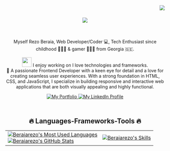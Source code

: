 <!-- profile view count -->
<img align="right" src="https://komarev.com/ghpvc/?username=beraiarezo">

<!-- introduction -->
<h1 align="center">
  <a href="https://git.io/typing-svg">
    <img src="https://readme-typing-svg.herokuapp.com/?lines=Hi+There!+👋;&center=true&size=30">
  </a>
</h1>

<br />
<!-- about me -->
<p align="center">
  Myself Rezo Beraia, Web Developer/Coder 💻,  Tech Enthusiast since childhood 👨🏾‍💻 &  gamer 🦸🏽‍♂️ from Georgia 🇬🇪.
  <br />
  <br />
  <img src="https://media.giphy.com/media/WUlplcMpOCEmTGBtBW/giphy.gif" width="30"> I enjoy working on I love technologies and frameworks.
  <br />
  🤖 A passionate Frontend Developer with a keen eye for detail and a love for creating seamless user experiences. With a strong foundation in HTML, CSS, and JavaScript, I specialize in building responsive and interactive web applications that are both visually appealing and highly functional.
  <br />
</p>

<header>
  <div align="center">
    <a href="https://beraiarezo.github.io">
      <img
        alt="My Portfolio"
        src="https://img.shields.io/static/v1?color=%237733ff&label=Website&message=beraiarezo.github.io&style=flat&logo=amp&logoColor=ffffff&labelColor=334155"
      />
    </a>
    <a href="https://www.linkedin.com/in/rezo-beraia-99085091/">
      <img
        alt="My LinkedIn Profile"
        src="https://img.shields.io/badge/Rezo-Beraia-7333ff?style=flat&logo=linkedin&logoColor=ffffff&labelColor=334155"
      />
    </a>
  </div>
</header>

<h2 align="center">🔥 Languages-Frameworks-Tools 🔥</h2>
  <table align="center">
   <tr>
    </tr>
   <tr>
    </tr>
    <tr>
      <td>
        <a href="https://github.com/beraiarezo?tab=repositories&q=&type=&language=&sort=stargazers#gh-light-mode-only>
          <img
            alt="Beraiarezo's Most Used Languages"
            src="https://github-readme-stats.vercel.app/api/top-langs/?layout=compact&username=beraiarezo&show_icons=true&title_color=7733ff&icon_color=475569&text_color=475569&text_bold=false&count_private=true&bg_color=fffefe"
          />
        </a>
        <a
          href="https://github.com/beraiarezo?tab=repositories&q=&type=&language=&sort=stargazers#gh-dark-mode-only"
        >
          <img
            alt="Beraiarezo's Most Used Languages"
            src="https://github-readme-stats.vercel.app/api/top-langs/?layout=compact&username=beraiarezo&show_icons=true&title_color=c4b5fd&icon_color=475569&bg_color=90,0f172a,1e293b&text_color=cbd5e1&border_color=1e293b&text_bold=false&count_private=true"
          />
        </a>
        <!-- End of Most Used Language -->
        <br />
        <!-- modified -->
        <!-- GitHub Stats -->
        <a
          href="https://github.com/beraiarezo?tab=repositories&q=&type=&language=&sort=stargazers#gh-dark-mode-only"
        >
          <img
            alt="Beraiarezo's GitHub Stats"
            src="https://github-readme-stats.vercel.app/api?username=beraiarezo&show_icons=true&title_color=c4b5fd&icon_color=475569&bg_color=90,0f172a,1e293b&text_color=cbd5e1&border_color=1e293b&text_bold=false&count_private=true&ring_color=7733ff"
          />
        </a>
      </td>
      <td align="center">
        <!-- Skills -->
        <a href="https://github.com/beraiarezo?tab=repositories&q=&type=&language=&sort=stargazers#gh-light-mode-only">
          <img alt="Beraiarezo's Skills" src="https://skillicons.dev/icons?i=vite,vitest,apollo,apple,babel,bitbucket,blender,bootstrap,bun,cpp,cassandra,css,emacs,figma,git,github,gmail,graphql,html,js,jquery,linkedin,linux,md,mysql,nestjs,nodejs,npm,ps,postgres,postman,react,redux,regex,sass,stackoverflow,styledcomponents,tailwind,threejs,ts,ubuntu,vim,vscode,webpack,yarn&perline=5&theme=light" />
        </a>
        <!-- End of Skills -->
      </td>
    </tr>
  </table>




<!--
**beraiarezo/beraiarezo** is a ✨ _special_ ✨ repository because its `README.md` (this file) appears on your GitHub profile.

Here are some ideas to get you started:

- 🔭 I’m currently working on ...
- 🌱 I’m currently learning ...
- 👯 I’m looking to collaborate on ...
- 🤔 I’m looking for help with ...
- 💬 Ask me about ...
- 📫 How to reach me: ...
- 😄 Pronouns: ...
- ⚡ Fun fact: ...
-->
